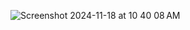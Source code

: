 ![Screenshot 2024-11-18 at 10 40 08 AM](https://github.com/user-attachments/assets/d73c1adf-5bcd-481d-bf31-d460e383db89)
